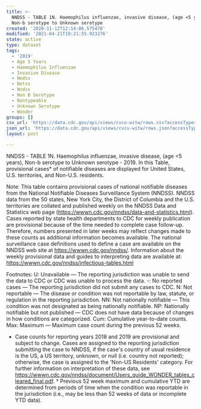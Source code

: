 ```yaml
---
title: >-
  NNDSS - TABLE 1N. Haemophilus influenzae, invasive disease, (age <5 years),
  Non-b serotype to Unknown serotype
created: '2020-11-12T12:14:06.575478'
modified: '2021-04-21T19:21:55.923276'
state: active
type: dataset
tags:
  - '2019'
  - Age 5 Years
  - Haemophilus Influenzae
  - Invasive Disease
  - Nedss
  - Netss
  - Nndss
  - Non B Serotype
  - Nontypeable
  - Unknown Serotype
  - Wonder
groups: []
csv_url: 'https://data.cdc.gov/api/views/cvcu-witw/rows.csv?accessType=DOWNLOAD'
json_url: 'https://data.cdc.gov/api/views/cvcu-witw/rows.json?accessType=DOWNLOAD'
layout: post

---
```

NNDSS - TABLE 1N. Haemophilus influenzae, invasive disease, (age <5 years), Non-b serotype to Unknown serotype - 2019. In this Table, provisional cases* of notifiable diseases are displayed for United States, U.S. territories, and Non-U.S. residents. 

Note: 
This table contains provisional cases of national notifiable diseases from the National Notifiable Diseases Surveillance System (NNDSS). NNDSS data from the 50 states, New York City, the District of Columbia and the U.S. territories are collated and published weekly on the NNDSS Data and Statistics web page (https://wwwn.cdc.gov/nndss/data-and-statistics.html). Cases reported by state health departments to CDC for weekly publication are provisional because of the time needed to complete case follow-up. Therefore, numbers presented in later weeks may reflect changes made to these counts as additional information becomes available. The national surveillance case definitions used to define a case are available on the NNDSS web site at https://wwwn.cdc.gov/nndss/. Information about the weekly provisional data and guides to interpreting data are available at: https://wwwn.cdc.gov/nndss/infectious-tables.html

Footnotes:
U: Unavailable — The reporting jurisdiction was unable to send the data to CDC or CDC was unable to process the data.
-: No reported cases — The reporting jurisdiction did not submit any cases to CDC.
N: Not reportable — The disease or condition was not reportable by law, statute, or regulation in the reporting jurisdiction.
NN: Not nationally notifiable — This condition was not designated as being nationally notifiable.
NP: Nationally notifiable but not published — CDC does not have data because of changes in how conditions are categorized.
Cum: Cumulative year-to-date counts.
Max: Maximum — Maximum case count during the previous 52 weeks.
* Case counts for reporting years 2018 and 2019 are provisional and subject to change. Cases are assigned to the reporting jurisdiction submitting the case to NNDSS, if the case's country of usual residence is the US, a US territory, unknown, or null (i.e. country not reported); otherwise, the case is assigned to the 'Non-US Residents' category. For further information on interpretation of these data, see https://wwwn.cdc.gov/nndss/document/Users_guide_WONDER_tables_cleared_final.pdf. 
† Previous 52 week maximum and cumulative YTD are determined from periods of time when the condition was reportable in the jurisdiction (i.e., may be less than 52 weeks of data or incomplete YTD data).
